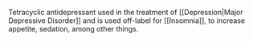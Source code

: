 Tetracyclic antidepressant used in the treatment of [[Depression|Major Depressive Disorder]] and is used off-label for [[Insomnia]], to increase appetite, sedation, among other things.